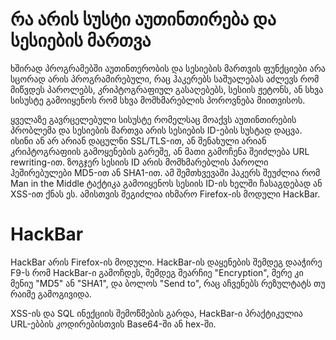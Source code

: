 # რა არის სუსტი აუთინთირება და სესიების მართვა

ხშირად პროგრამებში აუთინთერობის და სესიების მართვის ფუნქციები არა სცორად არის პროგრამირებული, რაც ჰაკერებს საშუალებას აძლევს რომ მიწვდეს პაროლებს, კრიპტოგრაფიულ გასაღებებს, სესიის ჟეტონს, ან სხვა სისუსტე გამოიყენოს რომ სხვა მომხმარებლის პოროვნება მიითვისოს.

ყველაზე გავრცელებული სისუსტე რომელსაც მოაქვს აუთინთირების პრობლემა და სესიების მართვა არის სესიების ID-ების სუსტად დაცვა.
ისინი ან არ არიან დაცულნი SSL/TLS-ით, ან შენახული არიან კრიპტოგრაფიის გამოყენების გარეშე, ან მათი გამოჩენა შეიძლება URL rewriting-ით.
ზოგჯერ სესიის ID არის მომხმარებლის პაროლი ჰეშირებულები MD5-ით ან SHA1-ით. ამ შემთხვევაში ჰაკერს შეუძლია რომ Man in the Middle ტაქტიკა გამოიყენოს სესიის ID-ის ხელში ჩასაგდებად ან XSS-ით ქნას ეს. ამისთვის შეგიძლია იხმარო Firefox-ის მოდული HackBar.

# HackBar

HackBar არის Firefox-ის მოდული.
HackBar-ის დაყენების შემდეგ დააჭირე F9-ს რომ HackBar-ი გამოჩდეს, შემდეგ შეარჩიე "Encryption", მერე კი მენიუ "MD5" ან "SHA1", და ბოლოს
"Send to", რაც აჩვენებს რეზულტატს თუ რაიმე გამოგივიდა.

XSS-ის და SQL ინექციის შემოწმების გარდა, HackBar-ი პრაქტიკულია URL-ებბის კოდირებისთვის Base64-ში ან hex-ში.
